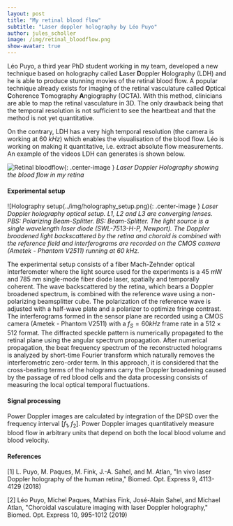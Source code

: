 ```yaml
---
layout: post
title: "My retinal blood flow"
subtitle: "Laser doppler holography by Léo Puyo"
author: jules_scholler
image: /img/retinal_bloodflow.png
show-avatar: true
---
```


Léo Puyo, a third year PhD student working in my team, developed a new technique based on holography called **L**aser **D**oppler **H**olography (LDH) and he is able to produce stunning movies of the retinal blood flow. A popular technique already exists for imaging of the retinal vasculature called **O**ptical **C**oherence **T**omography **A**ngiography (OCTA). With this method, clinicians are able to map the retinal vasculature in 3D. The only drawback being that the temporal resolution is not sufficient to see the heartbeat and that the method is not yet quantitative.

On the contrary, LDH has a very high temporal resolution (the camera is working at $60~kHz$) which enables the visualisation of the blood flow. Léo is working on making it quantitative, i.e. extract absolute flow measurements. An example of the videos LDH can generates is shown below.

![Retinal bloodflow](../img/retinal_bloodflow.gif){: .center-image }
*Laser Doppler Holography showing the blood flow in my retina*

#### Experimental setup

![Holography setup(../img/holography_setup.png){: .center-image }
*Laser Doppler holography optical setup. L1, L2 and L3 are converging lenses. PBS:
Polarizing Beam-Splitter. BS: Beam-Splitter. The light source is a single wavelength laser
diode (SWL-7513-H-P, Newport). The Doppler broadened light backscattered by the retina
and choroid is combined with the reference field and interferograms are recorded on the
CMOS camera (Ametek - Phantom V2511) running at 60 kHz.*

The experimental setup consists of a fiber Mach-Zehnder optical interferometer where the light source used for the experiments is a 45 mW and 785 nm single-mode fiber diode laser, spatially and temporally coherent. The wave backscattered by the retina, which bears a Doppler broadened spectrum, is combined with the reference wave using a non-polarizing beamsplitter cube. The polarization of the reference wave is adjusted with a half-wave plate and a polarizer to optimize fringe contrast. The
interferograms formed in the sensor plane are recorded using a CMOS camera (Ametek - Phantom
V2511) with a $f_S = 60 kHz$ frame rate in a $512 \times 512$ format. The diffracted speckle pattern is numerically propagated to the retinal plane using the angular spectrum propagation. After numerical propagation, the beat frequency spectrum of the reconstructed holograms is analyzed by short-time Fourier transform which naturally removes the interferometric zero-order term. In this approach, it is considered that the cross-beating terms of the holograms carry the Doppler broadening caused by the passage of red blood cells and the data processing consists of measuring the local optical temporal fluctuations. 

#### Signal processing
Power Doppler images are calculated by integration of the DPSD over the frequency interval $[f_1, f_2]$. Power Doppler images quantitatively measure blood flow in arbitrary units that depend on both the local blood volume and blood velocity.



#### References

[1] L. Puyo, M. Paques, M. Fink, J.-A. Sahel, and M. Atlan, "In vivo laser Doppler holography of the human retina," Biomed. Opt. Express 9, 4113-4129 (2018)

[2] Léo Puyo, Michel Paques, Mathias Fink, José-Alain Sahel, and Michael Atlan, "Choroidal vasculature imaging with laser Doppler holography," Biomed. Opt. Express 10, 995-1012 (2019)
